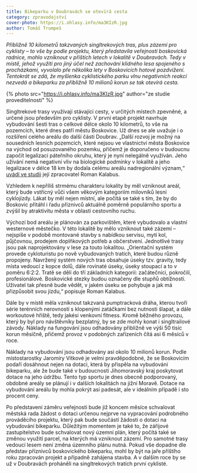 ```yaml
---
title: Bikeparku v Doubravách se otevírá cesta
category: zpravodajství
cover-photo: https://i.ohlasy.info/ma3KIzR.jpg
author: Tomáš Trumpeš
---
```


*Přibližně 10 kilometrů takzvaných singltrekových tras, plus zázemí pro cyklisty – to vše by podle projektu, který představila veřejnosti boskovická radnice, mohlo vzniknout v příštích letech v lokalitě v Doubravách. Tedy v místě, jehož využití pro jiný účel než zachování klidného lesa spojeného s procházkami, vyvolalo pře několika lety v Boskovicích hotové pozdvižení. Tentokrát se zdá, že myšlenka cyklistického parku vlnu negativních reakcí nezvedá a bikeparku za přibližně 10 milionů korun se tak otevírá cesta.*

{% photo src="https://i.ohlasy.info/ma3KIzR.jpg" author="ze studie proveditelnosti" %}

Singltrekové trasy využívají stávající cesty, v určitých místech zpevněné, a určené jsou především pro cyklisty. V první etapě projekt navrhuje vybudování šesti tras o celkové délce okolo 10 kilometrů, to vše na pozemcích, které dnes patří městu Boskovice. Už dnes se ale uvažuje i o rozšíření celého areálu do další části Doubrav. „Další rozvoj je možný na sousedních lesních pozemcích, které nejsou ve vlastnictví města Boskovice na východ od posuzovaného pozemku, přičemž je doporučeno v budoucnu započít legalizaci páteřního okruhu, který je nyní nelegálně využíván. Jeho užívání nemá negativní vliv na biologické podmínky v lokalitě a jeho legalizace v délce 18 km by dodala celému areálu nadregionální význam,“ [uvádí ve studii](https://data.ohlasy.info/2015/bikepark-studie.pdf) její zpracovatel Roman Kalabus.

Vzhledem k nepříliš strmému charakteru lokality by měl vzniknout areál, který bude vstřícný vůči všem věkovým kategoriím milovníků lesní cyklojízdy. Lákat by měl nejen místní, ale počítá se také s tím, že by do Boskovic přitáhl i řadu příznivců aktuálně poměrně populárního sportu a zvýšil by atraktivitu města v oblasti cestovního ruchu.

Výchozí bod areálu je plánován za parkovištěm, které vybudovalo a vlastní westernové městečko. V této lokalitě by mělo vzniknout také zázemí – nejspíše v podobě montované stavby s nabídkou servisu, mytí kol, půjčovnou, prodejem doplňkových potřeb a občerstvení. Jednotlivé trasy jsou pak naprojektovány v lese za touto lokalitou. „Orientační systém provede cykloturistu po nově vybudovaných tratích, které budou různě propojeny. Navržený systém nových tras obsahuje úseky tzv. gravity, tedy místa vedoucí z kopce dolů, dále rovinaté úseky, úseky stoupací a to v poměru 6:2:2. Tratě se dělí do tří základních kategorií:  začátečníci, pokročilí, profesionálové. Boskovické stezky budou označeny dle stupňů obtížnosti. Uživatel tak přesně bude vědět, v jakém úseku se pohybuje a jak má přizpůsobit svou jízdu,“ popisuje Roman Kalabus.

Dále by v místě měla vzniknout takzvaná pumptracková dráha, kterou tvoří série terénních nerovností s klopenými zatáčkami bez nutnosti šlapat, a dále workoutové hřiště, tedy jakési venkovní fitness. Kromě běžného provozu, který by byl pro návštěvníky bezplatný, by se zde mohly konat i singltrailové závody. Náklady na fungování jsou odhadovány přibližně ve výši 50 tisíc korun měsíčně, přičemž provoz v podobných zařízeních čítá asi 6 měsíců v roce.

Náklady na vybudování jsou odhadovány asi okolo 10 milionů korun. Podle místostarostky Jaromíry Vítkové je velmi pravděpodobné, že se Boskovicím podaří dosáhnout nejen na dotaci, která by přispěla na vybudování bikeparku, ale že bude také v budoucnosti Jihomoravský kraj poskytovat dotace na jeho údržbu. Tento typ sportu je dnes obecně podporovaný, obdobné areály se plánují i v dalších lokalitách na jižní Moravě. Dotace na vybudování areálu by mohla pokrýt asi padesát, ale v ideálním případě i sto procent ceny.

Po představení záměru veřejnosti bude již koncem měsíce schvalovat městská rada žádost o dotaci určenou nejprve na vypracování podrobného prováděcího projektu, který pak bude součástí žádosti o dotaci na vybudování bikeparku. Důležitým momentem je také to, že zářijové zastupitelstvo bude schvalovat nový územní plán, který počítá také se změnou využití parcel, na kterých má vzniknout zázemí. Pro samotné trasy vedoucí lesem není změna územního plánu nutná. Pokud vše dopadne dle představ příznivců boskovického bikeparku, mohl by být na jaře příštího roku zpracován projekt a případně zahájena stavba. A v dalším roce by se už v Doubravách proháněli na singltrekových tratích první cyklisté.
